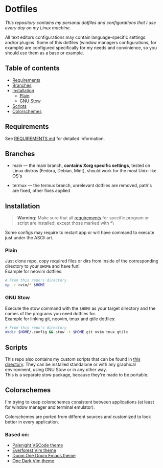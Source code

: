 # Dotfiles
*This repository contains my personal dotfiles and configurations that I use
every day on my Linux machine.*

All text editors configurations may contain language-specific settings and/or
plugins. Some of this dotfiles (window managers configurations, for example)
are configured specifically for my needs and convinience, so you should use
them as a base or example.



## Table of contents
- [Requirements](REQUIREMENTS.md)
- [Branches](#branches)
- [Installation](#installation)
    - [Plain](#plain)
    - [GNU Stow](#gnu-stow)
- [Scripts](#scripts)
- [Colorschemes](#colorschemes)



## Requirements
See [REQUIREMENTS.md](REQUIREMENTS.md) for detailed information.


## Branches
- main &mdash; the main branch, **contains Xorg specific settings**, tested on
Linux distros (Fedora, Debian, Mint), should work for the most Unix-like OS's

- termux &mdash; the termux branch, unrelevant dotfiles are removed, path's are
fixed, other fixes applied


## Installation
> **Warning:**
> Make sure that all [requirements](REQUIREMENTS.md) for specific program or
script are installed, except those marked with \*\

Some configs may require to restart app or will have command to execute just
under the ASCII art.

### Plain
Just clone repo, copy required files or dirs from inside of the corresponding
directory to your `$HOME` and have fun!\
Example for neovim dotfiles:
```sh
# From this repo's directory
cp -r nvim/* $HOME
```

### GNU Stow
Execute the stow command with the `$HOME` as your target directory and the names
of the programs you need dotfiles for.\
Example for linking git, neovim, tmux and qtile dotfiles:
```sh
# From this repo's directory
mkdir $HOME/.config && stow -t $HOME git nvim tmux qtile
```


## Scripts
This repo also contains my custom scripts that can be found in
[this directory](scripts).
They can be installed standalone or with any graphical environment,
using GNU Stow or in any other way.\
This is a separate stow package, because they're made to be portable.


## Colorschemes
I'm trying to keep colorschemes consistent between applications (at least for
window manager and terminal emulator).

Colorschemes are ported from different sources and customized to look better
in every application.

### Based on:
- [Palenight VSCode theme](https://github.com/whizkydee/vscode-palenight-theme)
- [Everforest Vim theme](https://github.com/sainnhe/everforest)
- [Doom One Doom Emacs theme](https://github.com/doomemacs/themes)
- [One Dark Vim theme](https://github.com/joshdick/onedark.vim)

